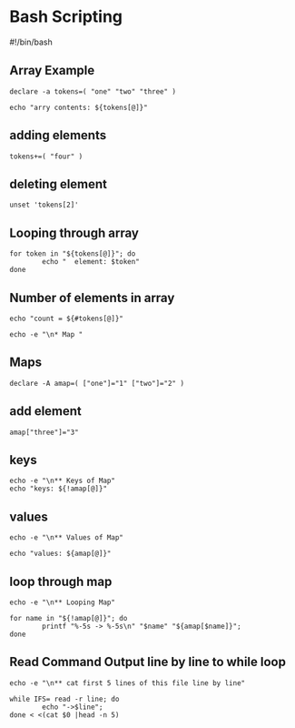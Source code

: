 # Bash Scripting

#!/bin/bash

## Array Example
```
declare -a tokens=( "one" "two" "three" )

echo "arry contents: ${tokens[@]}"
```
## adding elements
```
tokens+=( "four" )
```
## deleting element
```
unset 'tokens[2]'
```
## Looping through array
```
for token in "${tokens[@]}"; do
        echo "  element: $token"
done
```
## Number of elements in array
```
echo "count = ${#tokens[@]}"

echo -e "\n* Map "
```
## Maps
```
declare -A amap=( ["one"]="1" ["two"]="2" )
```
## add element
```
amap["three"]="3"
```
## keys
```
echo -e "\n** Keys of Map"
echo "keys: ${!amap[@]}"
```
## values
```
echo -e "\n** Values of Map"

echo "values: ${amap[@]}"
```
## loop through map
```
echo -e "\n** Looping Map"

for name in "${!amap[@]}"; do
        printf "%-5s -> %-5s\n" "$name" "${amap[$name]}";
done
```

## Read Command Output line by line to while loop
```
echo -e "\n** cat first 5 lines of this file line by line"

while IFS= read -r line; do
        echo "->$line";
done < <(cat $0 |head -n 5)
```
